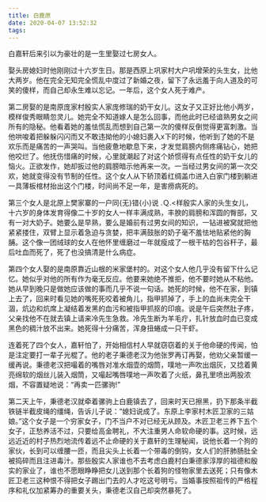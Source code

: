 ```yaml
---
title: 白鹿原
date: 2020-04-07 13:52:32
tags:
---
```


  白嘉轩后来引以为豪壮的是一生里娶过七房女人。

<!--more-->

  娶头房媳妇时他刚刚过十六岁生日。那是西原上巩家村大户巩增荣的头生女，比他大两岁。他在完全无知完全慌乱中度过了新婚之夜，留下了永远羞于向人道及的可笑的傻样，而自己却永生难以忘记。一年后，这个女人死于难产。

  第二房娶的是南原庞家村殷实人家庞修瑞的奶干女儿。这女子又正好比他小两岁，模样俊秀眼睛忽灵儿。她完全不知道嫁人是怎么回事，而他此时已经谙熟男女之间所有的隐秘。他看着她的羞怯慌乱而想到自己第一次的傻样反倒觉得更富刺激。当他哄唆着把躲躲闪闪而又不敢违拗他的小媳妇裹入x下的时候，他听到了她的不是欢乐而是痛苦的一声哭叫。当他疲惫地歇息下来，才发觉肩膀内侧疼痛钻心，她把他咬烂了。他抚伤惜痛的时候，心里就潮起了对这个娇惯得有点任性的奶干女儿的恼火。正欲发作，她却扳过他的肩膀暗示他再来一次。一当经过男女间的第一次交欢，她就变得没有节制的任性。这个女人从下轿顶着红绸盖巾进入白家门楼到躺进一具薄板棺材抬出这个门楼，时间尚不足一年，是害痨病死的。

  第三个女人是北原上樊家寨的一户同{无}错{小}说 .Ｑ.<样殷实人家的头生女儿，十六岁的身体发育得像二十岁的女人一样丰满成熟，丰腴的肩膀和浑圆的臀部，又有一对大奶子。她要么是早熟，要么是婚前有过男女间的知识，一钻进被窝就把他紧紧搂住，双臂上显示着急迫与贪婪，把丰满鼓胀的奶子毫不羞怯地贴紧他的胸脯。这个像一团绒球的女人在他怀里缠磨过一年就瘦成了一根干枯的包谷秆子，最后吐血而死了，死了也没搞清是什么病症。

  第四个女人娶的是南原靠近山根的米家堡村的。对这个女人他几乎没有留下什么记忆。她似乎对他的所有作为毫无反应。他要来她绝不推拒，他不要时她从不粘他。她从早到晚只是做她应该做的事而几乎不说一句话。她死的时候，他不在家，到镇上去了，回来时看见她的嘴死死咬着被角儿，指甲抓掉了，手上的血尚未完全干涸，炕边和炕席上凝结着发黑的血污和被指甲抓抠的印痕。说是午后突然肚子疼，父亲找他不在就去镇上请来冷先生急救。冷先生断为羊毛疔，扎针放血时血已变成黑色的稠汁放不出来。她死得十分痛苦，浑身扭蜷成一只干虾。

  连着死了四个女人，嘉轩怕了，开始相信村人早就窃窃着的关于他命硬的传闻，怕是注定要打一辈子光棍了。他的老子秉德老汉为他张罗再订再娶，他劝父亲暂缓一缓再说。秉德老汉把嘬着的嘴唇对准水烟壶的烟筒，噗地一声吹出烟灰，又捻着黄亮绵软的烟丝儿装入烟筒，又嘬起嘴唇噗地一声吹着了火纸，鼻孔里喷出两股浓烟，不容置疑地说：“再卖一匹骡驹!”

  第二天上午，秉德老汉就牵着骡驹上白鹿镇去了，回来时天已擦黑，扔下那条半截铁链半截皮绳的缰绳，告诉儿子说：“媳妇说成了。东原上李家村木匠卫家的三姑娘。”这个女子是一个穷家女子，门不当户不对已经无从顾及。木匠卫老三养下五个女子，正愁养活不过，只要给高金聘礼，不大注重男人命软命硬的事。这时候，远远近近的村子热烈地流传着远不止命硬的关于嘉轩的生理秘闻，说他长着一个狗的家伙，长到可以缠腰一匝，而且尖头上长着一个带毒的倒钩，女人们的肝肺肠肚全被捣碎而且注进毒汁。那些殷实人家谁也不去考虑白鹿村白秉德家淳厚的祖德和殷实的家业了，谁也不愿眼睁睁把女儿送到那个长着狗的怪物家里去送死；只有像木匠卫老三这种恨不得把女子踢出门去的人才吃这号明亏。当婚事按照祖传的严格程序和礼仪加紧筹办的重要关头，秉德老汉自己却突然暴死了。